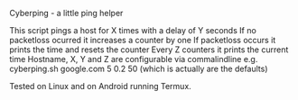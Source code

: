 Cyberping - a little ping helper


This script pings a host for X times with a delay of Y seconds
  If no packetloss ocurred it increases a counter by one
  If packetloss occurs it prints the time and resets the counter
Every Z counters it prints the current time
Hostname, X, Y and Z are configurable via commalindline
e.g. cyberping.sh google.com 5 0.2 50 (which is actually are the defaults)
 

Tested on Linux and on Android running Termux.

